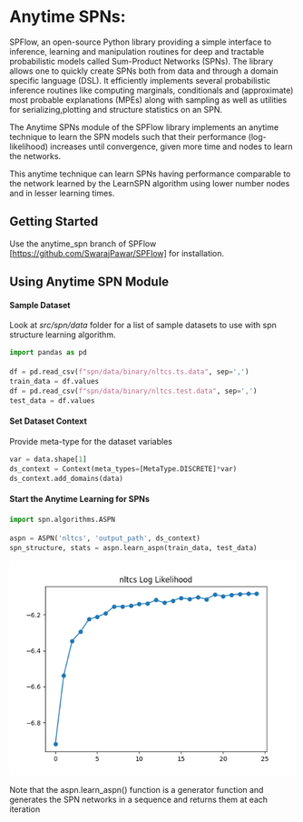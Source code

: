 
# Anytime SPNs:

SPFlow, an open-source Python library providing a simple interface to inference,
learning  and  manipulation  routines  for  deep  and  tractable  probabilistic  models called Sum-Product Networks (SPNs).
The library allows one to quickly create SPNs both from data and through a domain specific language (DSL).
It efficiently implements several probabilistic inference routines like computing marginals, conditionals and (approximate) most probable explanations (MPEs)
along with sampling as well as utilities for serializing,plotting and structure statistics on an SPN.

The Anytime SPNs module of the SPFlow library implements an anytime technique
to learn the SPN models such that their performance (log-likelihood) increases
until convergence, given more time and nodes to learn the networks.

This anytime technique can learn SPNs having performance comparable to the network
learned by the LearnSPN algorithm using lower number nodes and in lesser learning times.

## Getting Started

Use the anytime_spn branch of SPFlow [https://github.com/SwarajPawar/SPFlow] for installation.

## Using Anytime SPN Module

#### Sample Dataset
Look at *src/spn/data* folder for a list of sample datasets to use with spn structure learning algorithm. 


```python
import pandas as pd    

df = pd.read_csv(f"spn/data/binary/nltcs.ts.data", sep=',')
train_data = df.values
df = pd.read_csv(f"spn/data/binary/nltcs.test.data", sep=',')
test_data = df.values
```
#### Set Dataset Context
Provide meta-type for the dataset variables
```python
var = data.shape[1]
ds_context = Context(meta_types=[MetaType.DISCRETE]*var)
ds_context.add_domains(data)
```

#### Start the Anytime Learning for SPNs 

```python
import spn.algorithms.ASPN

aspn = ASPN('nltcs', 'output_path', ds_context)
spn_structure, stats = aspn.learn_aspn(train_data, test_data)    
```
![nltcs LogLikelihood](https://github.com/SwarajPawar/SPFlow/blob/anytime_spn/plots/nltcs_ll.png)

Note that the aspn.learn_aspn() function is a generator function and generates 
the SPN networks in a sequence and returns them at each iteration



 
